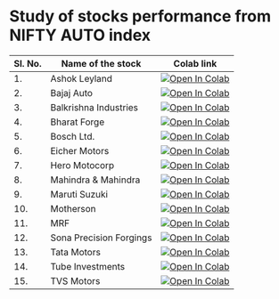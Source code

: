 # Study of stocks performance from NIFTY AUTO index

| Sl. No. | Name of the stock       | Colab link                                                                                                                                                                                 |
|---------|-------------------------|--------------------------------------------------------------------------------------------------------------------------------------------------------------------------------------------|
| 1.      | Ashok Leyland           | [![Open In Colab](https://colab.research.google.com/assets/colab-badge.svg)](https://colab.research.google.com/github/vinay-jose/nifty-auto-study/blob/main/notebooks/ashok_leyland.ipynb) |
| 2.      | Bajaj Auto              | [![Open In Colab](https://colab.research.google.com/assets/colab-badge.svg)](https://colab.research.google.com/github/vinay-jose/nifty-auto-study/blob/main/notebooks/bajaj_auto.ipynb)    |
| 3.      | Balkrishna Industries   | [![Open In Colab](https://colab.research.google.com/assets/colab-badge.svg)](https://colab.research.google.com/github/vinay-jose/nifty-auto-study/blob/main/notebooks/balkrishna_industries.ipynb) |
| 4.      | Bharat Forge            | [![Open In Colab](https://colab.research.google.com/assets/colab-badge.svg)](https://colab.research.google.com/github/vinay-jose/nifty-auto-study/blob/main/notebooks/bharat_forge.ipynb) |
| 5.      | Bosch Ltd.              | [![Open In Colab](https://colab.research.google.com/assets/colab-badge.svg)](https://colab.research.google.com/github/vinay-jose/nifty-auto-study/blob/main/notebooks/bosch_ltd.ipynb) |
| 6.      | Eicher Motors           | [![Open In Colab](https://colab.research.google.com/assets/colab-badge.svg)](https://colab.research.google.com/github/vinay-jose/nifty-auto-study/blob/main/notebooks/eicher_motors.ipynb) |
| 7.      | Hero Motocorp           | [![Open In Colab](https://colab.research.google.com/assets/colab-badge.svg)](https://colab.research.google.com/github/vinay-jose/nifty-auto-study/blob/main/notebooks/hero_motocorp.ipynb) |
| 8.      | Mahindra & Mahindra     | [![Open In Colab](https://colab.research.google.com/assets/colab-badge.svg)](https://colab.research.google.com/github/vinay-jose/nifty-auto-study/blob/main/notebooks/mahindra.ipynb) |
| 9.      | Maruti Suzuki           | [![Open In Colab](https://colab.research.google.com/assets/colab-badge.svg)](https://colab.research.google.com/github/vinay-jose/nifty-auto-study/blob/main/notebooks/maruti_suzuki.ipynb) |
| 10.     | Motherson               | [![Open In Colab](https://colab.research.google.com/assets/colab-badge.svg)](https://colab.research.google.com/github/vinay-jose/nifty-auto-study/blob/main/notebooks/motherson.ipynb) |
| 11.     | MRF                     | [![Open In Colab](https://colab.research.google.com/assets/colab-badge.svg)](https://colab.research.google.com/github/vinay-jose/nifty-auto-study/blob/main/notebooks/mrf.ipynb) |
| 12.     | Sona Precision Forgings | [![Open In Colab](https://colab.research.google.com/assets/colab-badge.svg)](https://colab.research.google.com/github/vinay-jose/nifty-auto-study/blob/main/notebooks/sona_precision_forgings.ipynb) |
| 13.     | Tata Motors             | [![Open In Colab](https://colab.research.google.com/assets/colab-badge.svg)](https://colab.research.google.com/github/vinay-jose/nifty-auto-study/blob/main/notebooks/tata_motors.ipynb) |
| 14.     | Tube Investments        | [![Open In Colab](https://colab.research.google.com/assets/colab-badge.svg)](https://colab.research.google.com/github/vinay-jose/nifty-auto-study/blob/main/notebooks/tube_investments.ipynb) |
| 15.     | TVS Motors              | [![Open In Colab](https://colab.research.google.com/assets/colab-badge.svg)](https://colab.research.google.com/github/vinay-jose/nifty-auto-study/blob/main/notebooks/tvs_motors.ipynb) |
